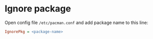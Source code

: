 # Ignore package

Open config file `/etc/pacman.conf` and add package name to this line:
```ini
IgnorePkg = <package-name>
```
